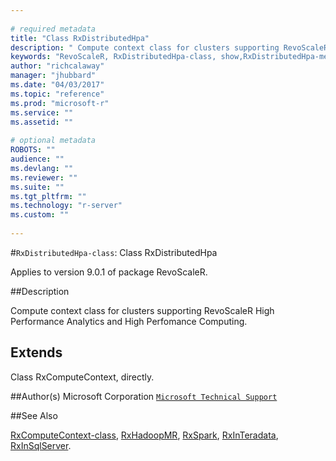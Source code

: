 ```yaml
--- 
 
# required metadata 
title: "Class RxDistributedHpa" 
description: " Compute context class for clusters supporting RevoScaleR High Performance Analytics and High Perfomance Computing. " 
keywords: "RevoScaleR, RxDistributedHpa-class, show,RxDistributedHpa-method, classes" 
author: "richcalaway" 
manager: "jhubbard" 
ms.date: "04/03/2017" 
ms.topic: "reference" 
ms.prod: "microsoft-r" 
ms.service: "" 
ms.assetid: "" 
 
# optional metadata 
ROBOTS: "" 
audience: "" 
ms.devlang: "" 
ms.reviewer: "" 
ms.suite: "" 
ms.tgt_pltfrm: "" 
ms.technology: "r-server" 
ms.custom: "" 
 
--- 
```

 
 
 
 
 #`RxDistributedHpa-class`: Class RxDistributedHpa

 Applies to version 9.0.1 of package RevoScaleR.
 
 ##Description
 
Compute context class for clusters supporting RevoScaleR High Performance Analytics and High Perfomance Computing.
 
 
 ## Extends 

 
Class RxComputeContext, directly.
 
 ##Author(s)
 Microsoft Corporation [`Microsoft Technical Support`](https://go.microsoft.com/fwlink/?LinkID=698556&clcid=0x409)
 
 
 ##See Also
 
[RxComputeContext-class](RxComputeContext-class.md),
[RxHadoopMR](RxHadoopMR.md),
[RxSpark](RxSpark.md),
[RxInTeradata](RxInTeradata.md),
[RxInSqlServer](RxInSqlServer.md).
   
 
